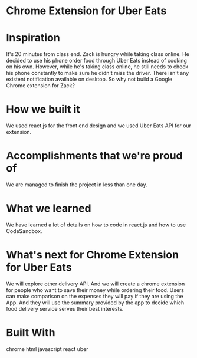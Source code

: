 # Chrome Extension for Uber Eats
# Inspiration
It's 20 minutes from class end. Zack is hungry while taking class online. He decided to use his phone order food through Uber Eats instead of cooking on his own. However, while he's taking class online, he still needs to check his phone constantly to make sure he didn't miss the driver. There isn't any existent notification available on desktop. So why not build a Google Chrome extension for Zack?
# How we built it
We used react.js for the front end design and we used Uber Eats API for our extension.
# Accomplishments that we're proud of
We are managed to finish the project in less than one day.
# What we learned
We have learned a lot of details on how to code in react.js and how to use CodeSandbox.
# What's next for Chrome Extension for Uber Eats
We will explore other delivery API. And we will create a chrome extension for people who want to save their money while ordering their food. Users can make comparison on the expenses they will pay if they are using the App. And they will use the summary provided by the app to decide which food delivery service serves their best interests.
# Built With
chrome
html
javascript
react
uber
